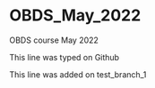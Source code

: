 # OBDS_May_2022
OBDS course May 2022

This line was typed on Github

This line was added on test_branch_1
